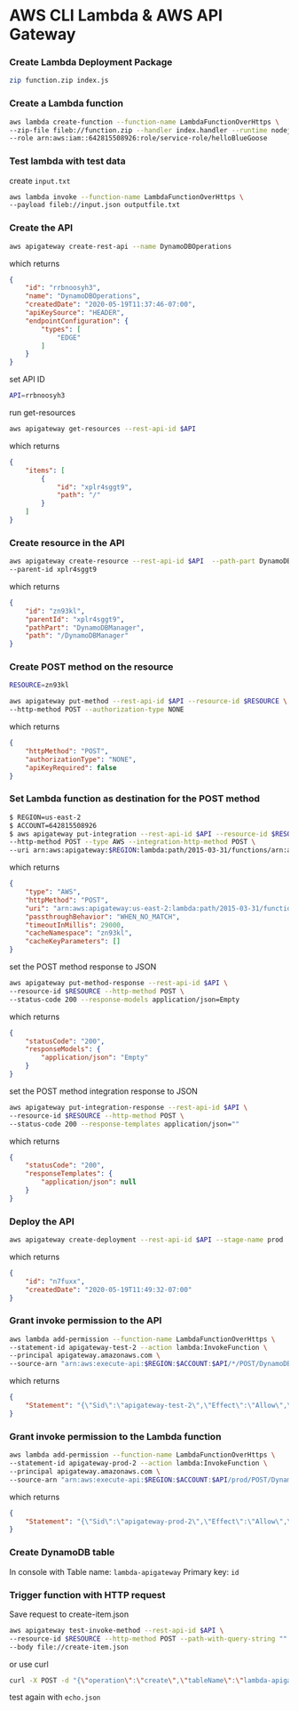 # AWS CLI Lambda & AWS API Gateway

### Create Lambda Deployment Package

```bash
zip function.zip index.js
```
### Create a Lambda function 

```bash
aws lambda create-function --function-name LambdaFunctionOverHttps \
--zip-file fileb://function.zip --handler index.handler --runtime nodejs12.x \
--role arn:aws:iam::642815508926:role/service-role/helloBlueGoose
```

### Test lambda with test data

create `input.txt`

```bash
aws lambda invoke --function-name LambdaFunctionOverHttps \
--payload fileb://input.json outputfile.txt
```

### Create the API

```bash
aws apigateway create-rest-api --name DynamoDBOperations
```

which returns

```json
{
    "id": "rrbnoosyh3",
    "name": "DynamoDBOperations",
    "createdDate": "2020-05-19T11:37:46-07:00",
    "apiKeySource": "HEADER",
    "endpointConfiguration": {
        "types": [
            "EDGE"
        ]
    }
}
```
set API ID

```bash
API=rrbnoosyh3
```

run get-resources

```bash
aws apigateway get-resources --rest-api-id $API
```

which returns
```json
{
    "items": [
        {
            "id": "xplr4sggt9",
            "path": "/"
        }
    ]
}
```

### Create resource in the API

```bash
aws apigateway create-resource --rest-api-id $API  --path-part DynamoDBManager \
--parent-id xplr4sggt9
```

which returns

```json
{
    "id": "zn93kl",
    "parentId": "xplr4sggt9",
    "pathPart": "DynamoDBManager",
    "path": "/DynamoDBManager"
}
```

### Create POST method on the resource

```bash
RESOURCE=zn93kl
```

```bash
aws apigateway put-method --rest-api-id $API --resource-id $RESOURCE \
--http-method POST --authorization-type NONE
```

which returns

```json
{
    "httpMethod": "POST",
    "authorizationType": "NONE",
    "apiKeyRequired": false
}
```
### Set Lambda function as destination for the POST method

```bash
$ REGION=us-east-2
$ ACCOUNT=642815508926
$ aws apigateway put-integration --rest-api-id $API --resource-id $RESOURCE \
--http-method POST --type AWS --integration-http-method POST \
--uri arn:aws:apigateway:$REGION:lambda:path/2015-03-31/functions/arn:aws:lambda:$REGION:$ACCOUNT:function:LambdaFunctionOverHttps/invocations
```

which returns
```json
{
    "type": "AWS",
    "httpMethod": "POST",
    "uri": "arn:aws:apigateway:us-east-2:lambda:path/2015-03-31/functions/arn:aws:lambda:us-east-2:642815508926:function:LambdaFunctionOverHttps/invocations",
    "passthroughBehavior": "WHEN_NO_MATCH",
    "timeoutInMillis": 29000,
    "cacheNamespace": "zn93kl",
    "cacheKeyParameters": []
}
```

set the POST method response to JSON

```bash
aws apigateway put-method-response --rest-api-id $API \
--resource-id $RESOURCE --http-method POST \
--status-code 200 --response-models application/json=Empty
```

which returns

```json
{
    "statusCode": "200",
    "responseModels": {
        "application/json": "Empty"
    }
}
```

set the POST method integration response to JSON

```bash
aws apigateway put-integration-response --rest-api-id $API \
--resource-id $RESOURCE --http-method POST \
--status-code 200 --response-templates application/json=""
```

which returns 
```json
{
    "statusCode": "200",
    "responseTemplates": {
        "application/json": null
    }
}
```

### Deploy the API

```bash
aws apigateway create-deployment --rest-api-id $API --stage-name prod
```
 which returns
```json
{
    "id": "n7fuxx",
    "createdDate": "2020-05-19T11:49:32-07:00"
}
```

### Grant invoke permission to the API
```bash
aws lambda add-permission --function-name LambdaFunctionOverHttps \
--statement-id apigateway-test-2 --action lambda:InvokeFunction \
--principal apigateway.amazonaws.com \
--source-arn "arn:aws:execute-api:$REGION:$ACCOUNT:$API/*/POST/DynamoDBManager"
```

which returns

```json
{
    "Statement": "{\"Sid\":\"apigateway-test-2\",\"Effect\":\"Allow\",\"Principal\":{\"Service\":\"apigateway.amazonaws.com\"},\"Action\":\"lambda:InvokeFunction\",\"Resource\":\"arn:aws:lambda:us-east-2:642815508926:function:LambdaFunctionOverHttps\",\"Condition\":{\"ArnLike\":{\"AWS:SourceArn\":\"arn:aws:execute-api:us-east-2:642815508926:rrbnoosyh3/*/POST/DynamoDBManager\"}}}"
}
```
### Grant invoke permission to the Lambda function
```bash
aws lambda add-permission --function-name LambdaFunctionOverHttps \
--statement-id apigateway-prod-2 --action lambda:InvokeFunction \
--principal apigateway.amazonaws.com \
--source-arn "arn:aws:execute-api:$REGION:$ACCOUNT:$API/prod/POST/DynamoDBManager"
```
which returns
```json
{
    "Statement": "{\"Sid\":\"apigateway-prod-2\",\"Effect\":\"Allow\",\"Principal\":{\"Service\":\"apigateway.amazonaws.com\"},\"Action\":\"lambda:InvokeFunction\",\"Resource\":\"arn:aws:lambda:us-east-2:642815508926:function:LambdaFunctionOverHttps\",\"Condition\":{\"ArnLike\":{\"AWS:SourceArn\":\"arn:aws:execute-api:us-east-2:642815508926:rrbnoosyh3/prod/POST/DynamoDBManager\"}}}"
}
```
### Create DynamoDB table
In console with 
Table name: `lambda-apigateway`
Primary key: `id`

### Trigger function with HTTP request

Save request to create-item.json

```bash
aws apigateway test-invoke-method --rest-api-id $API \
--resource-id $RESOURCE --http-method POST --path-with-query-string "" \
--body file://create-item.json
```
or use curl
```bash
curl -X POST -d "{\"operation\":\"create\",\"tableName\":\"lambda-apigateway\",\"payload\":{\"Item\":{\"id\":\"1\",\"name\":\"Bob\"}}}" https://$API.execute-api.$REGION.amazonaws.com/prod/DynamoDBManager
```

test again with `echo.json `





